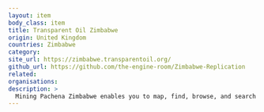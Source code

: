 ```yaml
---
layout: item
body_class: item
title: Transparent Oil Zimbabwe
origin: United Kingdom
countries: Zimbabwe
category: 
site_url: https://zimbabwe.transparentoil.org/
github_url: https://github.com/the-engine-room/Zimbabwe-Replication
related: 
organisations: 
description: >
  Mining Pachena Zimbabwe enables you to map, find, browse, and search mining company hierarchies, community monitoring reports on mining impacts and mineral revenue payments to government. 
---
```

